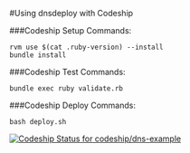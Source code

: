 #Using dnsdeploy with Codeship


###Codeship Setup Commands:

```
rvm use $(cat .ruby-version) --install
bundle install
```

###Codeship Test Commands:

```
bundle exec ruby validate.rb
```

###Codeship Deploy Commands:

```
bash deploy.sh
```

[ ![Codeship Status for codeship/dns-example](https://www.codeship.io/projects/070f6ee0-17c3-0132-f658-3ee2987e0903/status)](https://www.codeship.io/projects/34149)
